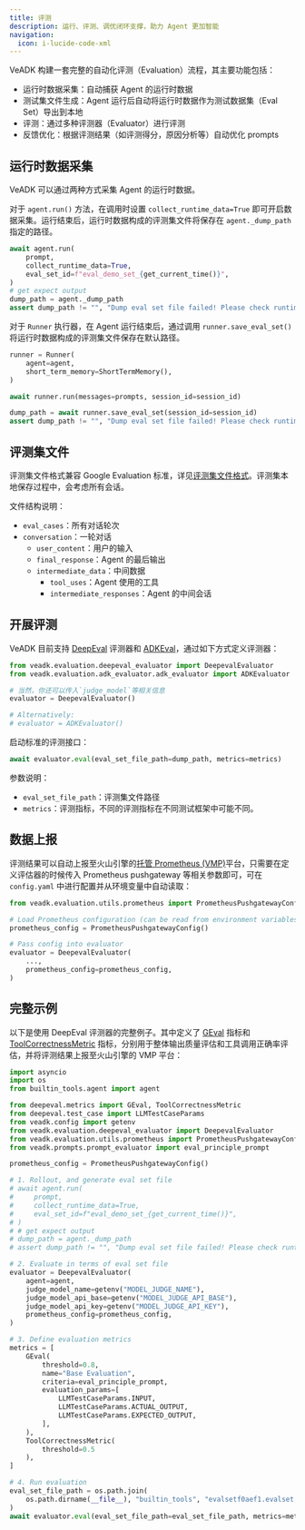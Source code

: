 ```yaml
---
title: 评测
description: 运行、评测、调优闭环支撑，助力 Agent 更加智能
navigation:
  icon: i-lucide-code-xml
---
```


VeADK 构建一套完整的自动化评测（Evaluation）流程，其主要功能包括：

- 运行时数据采集：自动捕获 Agent 的运行时数据
- 测试集文件生成：Agent 运行后自动将运行时数据作为测试数据集（Eval Set）导出到本地
- 评测：通过多种评测器（Evaluator）进行评测
- 反馈优化：根据评测结果（如评测得分，原因分析等）自动优化 prompts

## 运行时数据采集

VeADK 可以通过两种方式采集 Agent 的运行时数据。

对于 `agent.run()` 方法，在调用时设置 `collect_runtime_data=True` 即可开启数据采集。运行结束后，运行时数据构成的评测集文件将保存在 `agent._dump_path` 指定的路径。

```python
await agent.run(
    prompt,
    collect_runtime_data=True,
    eval_set_id=f"eval_demo_set_{get_current_time()}",
)
# get expect output
dump_path = agent._dump_path
assert dump_path != "", "Dump eval set file failed! Please check runtime logs."
```

对于 `Runner` 执行器，在 Agent 运行结束后，通过调用 `runner.save_eval_set()` 将运行时数据构成的评测集文件保存在默认路径。

```python
runner = Runner(
    agent=agent,
    short_term_memory=ShortTermMemory(),
)

await runner.run(messages=prompts, session_id=session_id)

dump_path = await runner.save_eval_set(session_id=session_id)
assert dump_path != "", "Dump eval set file failed! Please check runtime logs."
```

## 评测集文件

评测集文件格式兼容 Google Evaluation 标准，详见[评测集文件格式](https://google.github.io/adk-docs/evaluate/#how-evaluation-works-with-the-adk)。评测集本地保存过程中，会考虑所有会话。

文件结构说明：

- `eval_cases`：所有对话轮次
- `conversation`：一轮对话
  - `user_content`：用户的输入
  - `final_response`：Agent 的最后输出
  - `intermediate_data`：中间数据
    - `tool_uses`：Agent 使用的工具
    - `intermediate_responses`：Agent 的中间会话

## 开展评测

VeADK 目前支持 [DeepEval](https://deepeval.com/) 评测器和 [ADKEval](https://google.github.io/adk-docs/evaluate/)，通过如下方式定义评测器：

```python
from veadk.evaluation.deepeval_evaluator import DeepevalEvaluator
from veadk.evaluation.adk_evaluator.adk_evaluator import ADKEvaluator

# 当然，你还可以传入`judge_model`等相关信息
evaluator = DeepevalEvaluator()

# Alternatively:
# evaluator = ADKEvaluator()
```

启动标准的评测接口：

```python
await evaluator.eval(eval_set_file_path=dump_path, metrics=metrics)
```

参数说明：

- `eval_set_file_path`：评测集文件路径
- `metrics`：评测指标，不同的评测指标在不同测试框架中可能不同。

## 数据上报

评测结果可以自动上报至火山引擎的[托管 Prometheus (VMP)](https://www.volcengine.com/product/prometheus)平台，只需要在定义评估器的时候传入 Prometheus pushgateway 等相关参数即可，可在 `config.yaml` 中进行配置并从环境变量中自动读取：

```python
from veadk.evaluation.utils.prometheus import PrometheusPushgatewayConfig

# Load Prometheus configuration (can be read from environment variables)
prometheus_config = PrometheusPushgatewayConfig()

# Pass config into evaluator
evaluator = DeepevalEvaluator(
    ...,
    prometheus_config=prometheus_config,
)
```

## 完整示例

以下是使用 DeepEval 评测器的完整例子。其中定义了 [GEval](https://deepeval.com/docs/metrics-llm-evals) 指标和 [ToolCorrectnessMetric](https://deepeval.com/docs/metrics-tool-correctness) 指标，分别用于整体输出质量评估和工具调用正确率评估，并将评测结果上报至火山引擎的 VMP 平台：

```python
import asyncio
import os
from builtin_tools.agent import agent

from deepeval.metrics import GEval, ToolCorrectnessMetric
from deepeval.test_case import LLMTestCaseParams
from veadk.config import getenv
from veadk.evaluation.deepeval_evaluator import DeepevalEvaluator
from veadk.evaluation.utils.prometheus import PrometheusPushgatewayConfig
from veadk.prompts.prompt_evaluator import eval_principle_prompt

prometheus_config = PrometheusPushgatewayConfig()

# 1. Rollout, and generate eval set file
# await agent.run(
#     prompt,
#     collect_runtime_data=True,
#     eval_set_id=f"eval_demo_set_{get_current_time()}",
# )
# # get expect output
# dump_path = agent._dump_path
# assert dump_path != "", "Dump eval set file failed! Please check runtime logs."

# 2. Evaluate in terms of eval set file
evaluator = DeepevalEvaluator(
    agent=agent,
    judge_model_name=getenv("MODEL_JUDGE_NAME"),
    judge_model_api_base=getenv("MODEL_JUDGE_API_BASE"),
    judge_model_api_key=getenv("MODEL_JUDGE_API_KEY"),
    prometheus_config=prometheus_config,
)

# 3. Define evaluation metrics
metrics = [
    GEval(
        threshold=0.8,
        name="Base Evaluation",
        criteria=eval_principle_prompt,
        evaluation_params=[
            LLMTestCaseParams.INPUT,
            LLMTestCaseParams.ACTUAL_OUTPUT,
            LLMTestCaseParams.EXPECTED_OUTPUT,
        ],
    ),
    ToolCorrectnessMetric(
        threshold=0.5
    ), 
]

# 4. Run evaluation
eval_set_file_path = os.path.join(
    os.path.dirname(__file__), "builtin_tools", "evalsetf0aef1.evalset.json"
)
await evaluator.eval(eval_set_file_path=eval_set_file_path, metrics=metrics)
```
